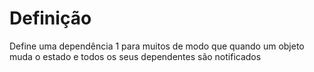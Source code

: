 # Definição

Define uma dependência 1 para muitos de modo que quando um objeto muda o estado e todos os seus dependentes são notificados
